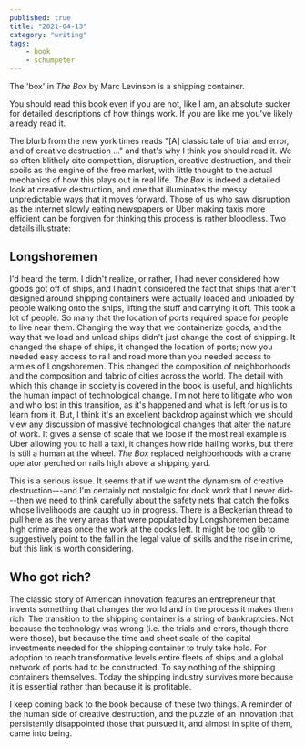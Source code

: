 ```yaml
---
published: true 
title: "2021-04-13"
category: "writing"
tags:
    - book 
    - schumpeter 
---
```


The 'box' in _The Box_ by Marc Levinson is a shipping container.

You should read this book even if you are not, like I am, an absolute sucker
for detailed descriptions of how things work. If you are like me you've
likely already read it.

The blurb from the new york times reads "\[A\] classic tale of trial and error,
and of creative destruction ..." and that's why I think you should read it. We
so often blithely cite competition, disruption, creative destruction, and their
spoils as the engine of the free market, with little thought to the actual
mechanics of how this plays out in real life. _The Box_ is indeed a detailed
look at creative destruction, and one that illuminates the messy unpredictable
ways that it moves forward. Those of us who saw disruption as the internet
slowly eating newspapers or Uber making taxis more efficient can be forgiven
for thinking this process is rather bloodless. Two details illustrate:

## Longshoremen

I'd heard the term. I didn't realize, or rather, I had never considered how
goods got off of ships, and I hadn't considered the fact that ships that aren't
designed around shipping containers were actually loaded and unloaded by people
walking onto the ships, lifting the stuff and carrying it off. This took a lot
of people. So many that the location of ports required space for people to live
near them. Changing the way that we containerize goods, and the way that we
load and unload ships didn't just change the cost of shipping. It changed the
shape of ships, it changed the location of ports; now you needed easy access to
rail and road more than you needed access to armies of Longshoremen. This
changed the composition of neighborhoods and the composition and fabric of
cities across the world. The detail with which this change in society is
covered in the book is useful, and highlights the human impact of technological
change. I'm not here to litigate who won and who lost in this transition, as
it's happened and what is left for us is to learn from it. But, I think it's an
excellent backdrop against which we should view any discussion of massive
technological changes that alter the nature of work. It gives a sense  of scale
that we loose if the most real example is Uber allowing you to hail a taxi, it
changes how ride hailing works, but there is still a human at the wheel. _The
Box_ replaced neighborhoods with a crane operator perched on rails high above a
shipping yard.

This is a serious issue. It seems that if we want the dynamism of creative
destruction---and I'm certainly not nostalgic for dock work that I never
did---then we need to think carefully about the safety nets that catch the
folks whose livelihoods are caught up in progress. There is a Beckerian thread
to pull here as the very areas that were populated by Longshoremen became high
crime areas once the work at the docks left. It might be too glib to
suggestively point to the fall in the legal value of skills and the rise in
crime, but this link is worth considering.  

## Who got rich?

The classic story of American innovation features an entrepreneur that invents
something that changes the world and in the process it makes them rich. The
transition to the shipping container is a string of bankruptcies. Not because
the technology was wrong (i.e. the trials and errors, though there were those),
but because the time and sheet scale of the capital investments needed for the
shipping container to truly take hold. For adoption to reach transformative
levels entire fleets of ships and a global network of ports had to be
constructed. To say nothing of the shipping containers themselves. Today the
shipping industry survives more because it is essential rather than because it
is profitable.

I keep coming back to the book because of these two things. A reminder of the
human side of creative destruction, and the puzzle of an innovation that
persistently disappointed those that pursued it, and almost in spite of them,
came into being. 



